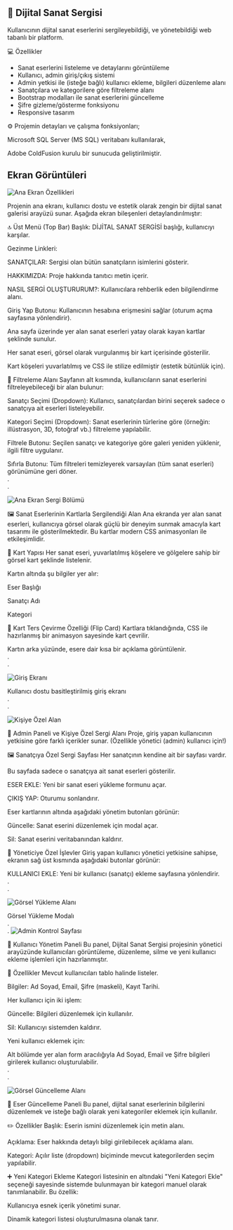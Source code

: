 ## 🎨 Dijital Sanat Sergisi
Kullanıcının dijital sanat eserlerini sergileyebildiği, ve yönetebildiği web tabanlı bir platform.

💻 Özellikler
- Sanat eserlerini listeleme ve detaylarını görüntüleme
- Kullanıcı, admin giriş/çıkış sistemi
- Admin yetkisi ile (isteğe bağlı) kullanıcı ekleme, bilgileri düzenleme alanı
- Sanatçılara ve kategorilere göre filtreleme alanı
- Bootstrap modalları ile sanat eserlerini güncelleme
- Şifre gizleme/gösterme fonksiyonu
- Responsive tasarım

⚙️ Projemin detayları ve çalışma fonksiyonları; 

Microsoft SQL Server (MS SQL) veritabanı kullanılarak, 

Adobe ColdFusion kurulu bir sunucuda geliştirilmiştir. 

## Ekran Görüntüleri

![Ana Ekran Özellikleri](https://github.com/byzakeskin/Digital-Art-Studio/blob/main/ANA%20EKRAN%20-%201.png)

Projenin ana ekranı, kullanıcı dostu ve estetik olarak zengin bir dijital sanat galerisi arayüzü sunar. Aşağıda ekran bileşenleri detaylandırılmıştır:

🔝 Üst Menü (Top Bar)
Başlık: DİJİTAL SANAT SERGİSİ başlığı, kullanıcıyı karşılar.

Gezinme Linkleri:

SANATÇILAR: Sergisi olan bütün sanatçıların isimlerini gösterir.

HAKKIMIZDA: Proje hakkında tanıtıcı metin içerir.

NASIL SERGİ OLUŞTURURUM?: Kullanıcılara rehberlik eden bilgilendirme alanı.

Giriş Yap Butonu: Kullanıcının hesabına erişmesini sağlar (oturum açma sayfasına yönlendirir).

Ana sayfa üzerinde yer alan sanat eserleri yatay olarak kayan kartlar şeklinde sunulur.

Her sanat eseri, görsel olarak vurgulanmış bir kart içerisinde gösterilir.

Kart köşeleri yuvarlatılmış ve CSS ile stilize edilmiştir (estetik bütünlük için).

🎨 Filtreleme Alanı
Sayfanın alt kısmında, kullanıcıların sanat eserlerini filtreleyebileceği bir alan bulunur:

Sanatçı Seçimi (Dropdown):
Kullanıcı, sanatçılardan birini seçerek sadece o sanatçıya ait eserleri listeleyebilir.

Kategori Seçimi (Dropdown):
Sanat eserlerinin türlerine göre (örneğin: illüstrasyon, 3D, fotoğraf vb.) filtreleme yapılabilir.

Filtrele Butonu:
Seçilen sanatçı ve kategoriye göre galeri yeniden yüklenir, ilgili filtre uygulanır.

Sıfırla Butonu:
Tüm filtreleri temizleyerek varsayılan (tüm sanat eserleri) görünümüne geri döner.
<br>
.
<br>
.

![Ana Ekran Sergi Bölümü](https://github.com/byzakeskin/Digital-Art-Studio/blob/main/ANA%20EKRAN%20-%202.png)

🖼️ Sanat Eserlerinin Kartlarla Sergilendiği Alan
Ana ekranda yer alan sanat eserleri, kullanıcıya görsel olarak güçlü bir deneyim sunmak amacıyla kart tasarımı ile gösterilmektedir. Bu kartlar modern CSS animasyonları ile etkileşimlidir.

🎴 Kart Yapısı
Her sanat eseri, yuvarlatılmış köşelere ve gölgelere sahip bir görsel kart şeklinde listelenir.

Kartın altında şu bilgiler yer alır:

Eser Başlığı

Sanatçı Adı

Kategori

🔄 Kart Ters Çevirme Özelliği (Flip Card)
Kartlara tıklandığında, CSS ile hazırlanmış bir animasyon sayesinde kart çevrilir.

Kartın arka yüzünde, esere dair kısa bir açıklama görüntülenir.
<br>
.
<br>
.

![Giriş Ekranı](https://github.com/byzakeskin/Digital-Art-Studio/blob/main/G%C4%B0R%C4%B0%C5%9E%20EKRANI.png)

Kullanıcı dostu basitleştirilmiş giriş ekranı
<br>
.
<br>
.

![Kişiye Özel Alan](https://github.com/byzakeskin/Digital-Art-Studio/blob/main/%C3%96ZEL%20SERG%C4%B0%20PANOSU.png)

👤 Admin Paneli ve Kişiye Özel Sergi Alanı
Proje, giriş yapan kullanıcının yetkisine göre farklı içerikler sunar. (Özellikle yönetici (admin) kullanıcı için!)

🖼️ Sanatçıya Özel Sergi Sayfası
Her sanatçının kendine ait bir sayfası vardır.

Bu sayfada sadece o sanatçıya ait sanat eserleri gösterilir.

ESER EKLE: Yeni bir sanat eseri yükleme formunu açar.

ÇIKIŞ YAP: Oturumu sonlandırır.

Eser kartlarının altında aşağıdaki yönetim butonları görünür:

Güncelle: Sanat eserini düzenlemek için modal açar.

Sil: Sanat eserini veritabanından kaldırır.

🔐 Yöneticiye Özel İşlevler
Giriş yapan kullanıcı yönetici yetkisine sahipse, ekranın sağ üst kısmında aşağıdaki butonlar görünür:

KULLANICI EKLE: Yeni bir kullanıcı (sanatçı) ekleme sayfasına yönlendirir.
<br>
.
<br>
.

![Görsel Yükleme Alanı](https://github.com/byzakeskin/Digital-Art-Studio/blob/main/G%C3%96RSEL%20Y%C3%9CKLEME%20ALANI.png)

Görsel Yükleme Modalı
<br>
.
<br>
.
![Admin Kontrol Sayfası](https://github.com/byzakeskin/Digital-Art-Studio/blob/main/ADM%C4%B0N%20KONTROL%20PANEL%C4%B0.png)

👤 Kullanıcı Yönetim Paneli
Bu panel, Dijital Sanat Sergisi projesinin yönetici arayüzünde kullanıcıları görüntüleme, düzenleme, silme ve yeni kullanıcı ekleme işlemleri için hazırlanmıştır.

🔧 Özellikler
Mevcut kullanıcıları tablo halinde listeler.

Bilgiler: Ad Soyad, Email, Şifre (maskeli), Kayıt Tarihi.

Her kullanıcı için iki işlem:

Güncelle: Bilgileri düzenlemek için kullanılır.

Sil: Kullanıcıyı sistemden kaldırır.

Yeni kullanıcı eklemek için:

Alt bölümde yer alan form aracılığıyla Ad Soyad, Email ve Şifre bilgileri girilerek kullanıcı oluşturulabilir.
<br>
.
<br>
.

![Görsel Güncelleme Alanı](https://github.com/byzakeskin/Digital-Art-Studio/blob/main/ESER%20G%C3%9CNCELLEME%20ALANI.png)

🎨 Eser Güncelleme Paneli
Bu panel, dijital sanat eserlerinin bilgilerini düzenlemek ve isteğe bağlı olarak yeni kategoriler eklemek için kullanılır.

✏️ Özellikler
Başlık: Eserin ismini düzenlemek için metin alanı.

Açıklama: Eser hakkında detaylı bilgi girilebilecek açıklama alanı.

Kategori: Açılır liste (dropdown) biçiminde mevcut kategorilerden seçim yapılabilir.

➕ Yeni Kategori Ekleme
Kategori listesinin en altındaki "Yeni Kategori Ekle" seçeneği sayesinde sistemde bulunmayan bir kategori manuel olarak tanımlanabilir. Bu özellik:

Kullanıcıya esnek içerik yönetimi sunar.

Dinamik kategori listesi oluşturulmasına olanak tanır.
